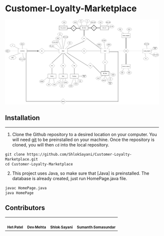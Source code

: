 # Customer-Loyalty-Marketplace

![image](https://github.com/ShlokSayani/Customer-Loyalty-Marketplace/blob/main/Images/ER.drawio.png)

## Installation
---
1. Clone the Github repository to a desired location on your computer. You will need [git](https://git-scm.com/) to be preinstalled on your machine. Once the repository is cloned, you will then ```cd``` into the local repository.
```
git clone https://github.com/ShlokSayani/Customer-Loyalty-Marketplace.git
cd Customer-Loyalty-Marketplace
```
2. This project uses Java, so make sure that [Java] is preinstalled. The database is already created, just run HomePage.java file.
```
javac HomePage.java
java HomePage

```

## Contributors

<table>
  <tr>
    <td align="center"><a href="https://github.com/het-patel99"><img src="https://avatars.githubusercontent.com/u/44945317?s=400&u=c05d1c4c8cf27c526d9d8c72b0725255500591cd&v=4" width="75px;" alt=""/><br /><sub><b>Het Patel</b></sub></a></td>
    <td align="center"><a href="https://github.com/devmehta1999"><img src="https://avatars.githubusercontent.com/u/48157574?v=4" width="75px;" alt=""/><br /><sub><b>Dev Mehta</b></sub></a><br /></td>
    <td align="center"><a href="https://github.com/ShlokSayani"><img src="https://avatars.githubusercontent.com/u/48102094?v=4" width="75px;" alt=""/><br /><sub><b>Shlok Sayani</b></sub></a><br /></td>
    <td align="center"><a href="https://github.com/sumanthbsundar"><img src="https://avatars.githubusercontent.com/u/84016915?v=4" width="75px;" alt=""/><br /><sub><b>Sumanth Somasundar</b></sub></a><br /></td>
  </tr>
</table>

